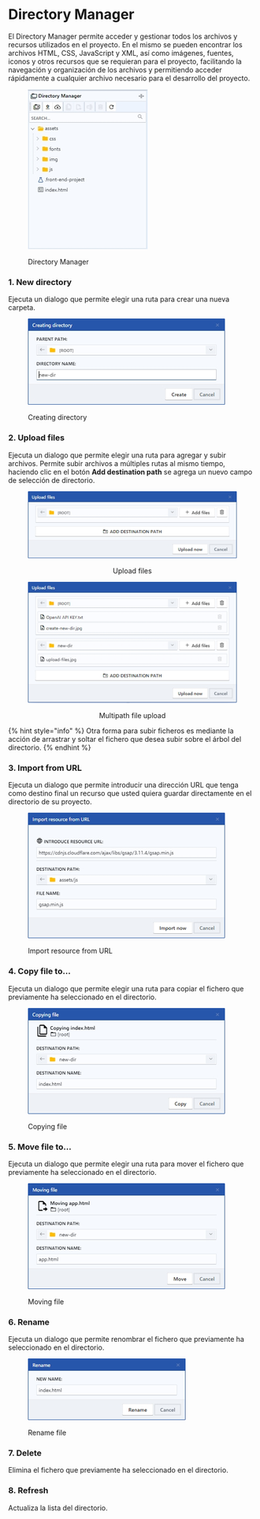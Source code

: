 # Directory Manager

El Directory Manager permite acceder y gestionar todos los archivos y recursos utilizados en el proyecto. En el mismo se pueden encontrar los archivos HTML, CSS, JavaScript y XML, así como imágenes, fuentes, iconos y otros recursos que se requieran para el proyecto, facilitando la navegación y organización de los archivos y permitiendo acceder rápidamente a cualquier archivo necesario para el desarrollo del proyecto.

<figure><img src="../../../.gitbook/assets/directory-manager.jpg" alt=""><figcaption><p>Directory Manager</p></figcaption></figure>

### 1. New directory

Ejecuta un dialogo que permite elegir una ruta para crear una nueva carpeta.

<div align="left">

<figure><img src="../../../.gitbook/assets/create-new-dir.jpg" alt=""><figcaption><p>Creating directory</p></figcaption></figure>

</div>

### 2. Upload files

Ejecuta un dialogo que permite elegir una ruta para agregar y subir archivos. Permite subir archivos a múltiples rutas al mismo tiempo, haciendo clic en el botón **Add destination path** se agrega un nuevo campo de selección de directorio.

<div align="center">

<figure><img src="../../../.gitbook/assets/upload-files.jpg" alt=""><figcaption><p>Upload files</p></figcaption></figure>

 

<figure><img src="../../../.gitbook/assets/upload-files-multiple.jpg" alt=""><figcaption><p>Multipath file upload</p></figcaption></figure>

</div>

{% hint style="info" %}
Otra forma para subir ficheros es mediante la acción de arrastrar y soltar el fichero que desea subir sobre el árbol del directorio.
{% endhint %}

### 3. Import from URL

Ejecuta un dialogo que permite introducir una dirección URL que tenga como destino final un recurso que usted quiera guardar directamente en el directorio de su proyecto.

<div align="left">

<figure><img src="../../../.gitbook/assets/import-from-url.jpg" alt=""><figcaption><p>Import resource from URL</p></figcaption></figure>

</div>

### 4. Copy file to...

Ejecuta un dialogo que permite elegir una ruta para copiar el fichero que previamente ha seleccionado en el directorio.

<div align="left">

<figure><img src="../../../.gitbook/assets/copy-file.jpg" alt=""><figcaption><p>Copying file</p></figcaption></figure>

</div>

### 5. Move file to...

Ejecuta un dialogo que permite elegir una ruta para mover el fichero que previamente ha seleccionado en el directorio.

<div align="left">

<figure><img src="../../../.gitbook/assets/move-file.jpg" alt=""><figcaption><p>Moving file</p></figcaption></figure>

</div>

### 6. Rename

Ejecuta un dialogo que permite renombrar el fichero que previamente ha seleccionado en el directorio.

<div align="left">

<figure><img src="../../../.gitbook/assets/rename-file.jpg" alt=""><figcaption><p>Rename file</p></figcaption></figure>

</div>

### 7. Delete

Elimina el fichero que previamente ha seleccionado en el directorio.

### 8. Refresh

Actualiza la lista del directorio.
